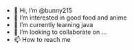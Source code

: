 - 👋 Hi, I’m @bunny215
- 👀 I’m interested in good food and anime
- 🌱 I’m currently learning java
- 💞️ I’m looking to collaborate on ...
- 📫 How to reach me 

<!---
bunny215/bunny215 is a ✨ special ✨ repository because its `README.md` (this file) appears on your GitHub profile.
You can click the Preview link to take a look at your changes.
--->
